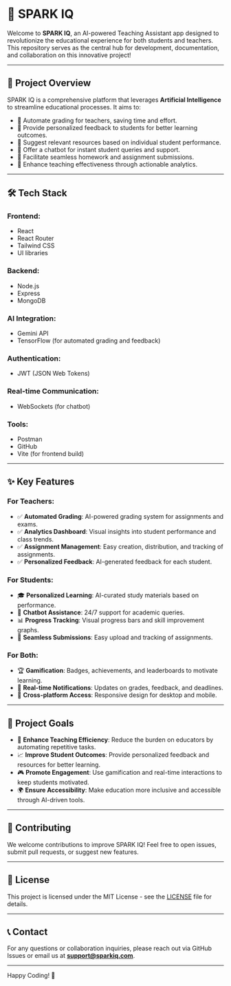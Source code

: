# 🚀 SPARK IQ

Welcome to **SPARK IQ**, an AI-powered Teaching Assistant app designed to revolutionize the educational experience for both students and teachers. This repository serves as the central hub for development, documentation, and collaboration on this innovative project!

---

## 🌟 Project Overview
SPARK IQ is a comprehensive platform that leverages **Artificial Intelligence** to streamline educational processes. It aims to:

- 📌 Automate grading for teachers, saving time and effort.
- 📌 Provide personalized feedback to students for better learning outcomes.
- 📌 Suggest relevant resources based on individual student performance.
- 📌 Offer a chatbot for instant student queries and support.
- 📌 Facilitate seamless homework and assignment submissions.
- 📌 Enhance teaching effectiveness through actionable analytics.

---

## 🛠 Tech Stack

### **Frontend:**
- React
- React Router
- Tailwind CSS
- UI libraries

### **Backend:**
- Node.js
- Express
- MongoDB

### **AI Integration:**
- Gemini API
- TensorFlow (for automated grading and feedback)

### **Authentication:**
- JWT (JSON Web Tokens)

### **Real-time Communication:**
- WebSockets (for chatbot)

### **Tools:**
- Postman
- GitHub
- Vite (for frontend build)

---

## ✨ Key Features

### **For Teachers:**
- ✅ **Automated Grading**: AI-powered grading system for assignments and exams.
- ✅ **Analytics Dashboard**: Visual insights into student performance and class trends.
- ✅ **Assignment Management**: Easy creation, distribution, and tracking of assignments.
- ✅ **Personalized Feedback**: AI-generated feedback for each student.

### **For Students:**
- 🎓 **Personalized Learning**: AI-curated study materials based on performance.
- 🤖 **Chatbot Assistance**: 24/7 support for academic queries.
- 📊 **Progress Tracking**: Visual progress bars and skill improvement graphs.
- 📎 **Seamless Submissions**: Easy upload and tracking of assignments.

### **For Both:**
- 🏆 **Gamification**: Badges, achievements, and leaderboards to motivate learning.
- 🔔 **Real-time Notifications**: Updates on grades, feedback, and deadlines.
- 📱 **Cross-platform Access**: Responsive design for desktop and mobile.

---

## 🎯 Project Goals
- 🚀 **Enhance Teaching Efficiency**: Reduce the burden on educators by automating repetitive tasks.
- 📈 **Improve Student Outcomes**: Provide personalized feedback and resources for better learning.
- 🎮 **Promote Engagement**: Use gamification and real-time interactions to keep students motivated.
- 🌍 **Ensure Accessibility**: Make education more inclusive and accessible through AI-driven tools.

---

## 📌 Contributing
We welcome contributions to improve SPARK IQ! Feel free to open issues, submit pull requests, or suggest new features.

---

## 📄 License
This project is licensed under the MIT License - see the [LICENSE](LICENSE) file for details.

---

## 📞 Contact
For any questions or collaboration inquiries, please reach out via GitHub Issues or email us at **support@sparkiq.com**.

---

Happy Coding! 🚀

